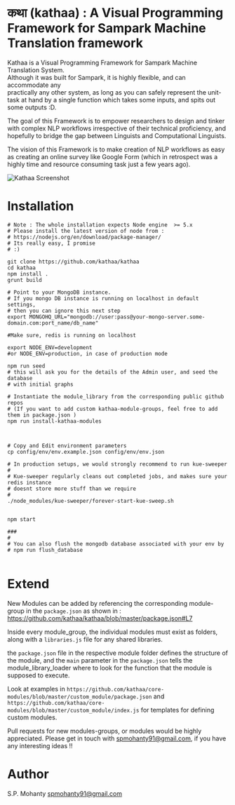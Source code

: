 कथा (kathaa) : A Visual Programming Framework for Sampark Machine Translation framework
=================================================================================

Kathaa is a Visual Programming Framework for Sampark Machine Translation System.   
Although it was built for Sampark, it is highly flexible, and can accommodate any   
practically any other system, as long as you can safely represent the unit-task at
hand by a single function which takes some inputs, and spits out some outputs :D.   

The goal of this Framework is to empower researchers to design and tinker with
complex NLP workflows irrespective of their technical proficiency, and hopefully
to bridge the gap between Linguists and Computational Linguists.

The vision of this Framework is to make creation of NLP workflows as easy as
creating an online survey like Google Form (which in retrospect was a highly
  time and resource consuming task just a few years ago).



![Kathaa Screenshot](https://cloud.githubusercontent.com/assets/1581312/12222517/cc55d2f0-b7e4-11e5-9f15-77a531a4affa.png)

Installation
============
```
# Note : The whole installation expects Node engine  >= 5.x
# Please install the latest version of node from :
# https://nodejs.org/en/download/package-manager/
# Its really easy, I promise
# :)

git clone https://github.com/kathaa/kathaa 
cd kathaa
npm install .
grunt build

# Point to your MongoDB instance.
# If you mongo DB instance is running on localhost in default settings,
# then you can ignore this next step
export MONGOHQ_URL="mongodb://user:pass@your-mongo-server.some-domain.com:port_name/db_name"

#Make sure, redis is running on localhost

export NODE_ENV=development
#or NODE_ENV=production, in case of production mode

npm run seed
# this will ask you for the details of the Admin user, and seed the database
# with initial graphs

# Instantiate the module_library from the corresponding public github repos
# (If you want to add custom kathaa-module-groups, feel free to add them in package.json )
npm run install-kathaa-modules



# Copy and Edit environment parameters
cp config/env/env.example.json config/env/env.json

# In production setups, we would strongly recommend to run kue-sweeper
#
# Kue-sweeper regularly cleans out completed jobs, and makes sure your redis instance
# doesnt store more stuff than we require
#
./node_modules/kue-sweeper/forever-start-kue-sweep.sh


npm start

###
#
# You can also flush the mongodb database associated with your env by
# npm run flush_database


```

Extend
======
New Modules can be added by referencing the corresponding module-group in the `package.json` as shown in : https://github.com/kathaa/kathaa/blob/master/package.json#L7

 Inside every module_group, the individual modules must exist as folders, along with a `libraries.js` file for any shared libraries. 

the `package.json` file in the respective module folder defines the structure of the
module, and the `main` parameter in the `package.json` tells the module_library_loader
where to look for the function that the module is supposed to execute.

Look at examples in `https://github.com/kathaa/core-modules/blob/master/custom_module/package.json` and `https://github.com/kathaa/core-modules/blob/master/custom_module/index.js`
for templates for defining custom modules.


Pull requests for new modules-groups, or modules would be highly appreciated. Please get in touch with spmohanty91@gmail.com, if you have any interesting ideas !!

Author
======
S.P. Mohanty <spmohanty91@gmail.com>
